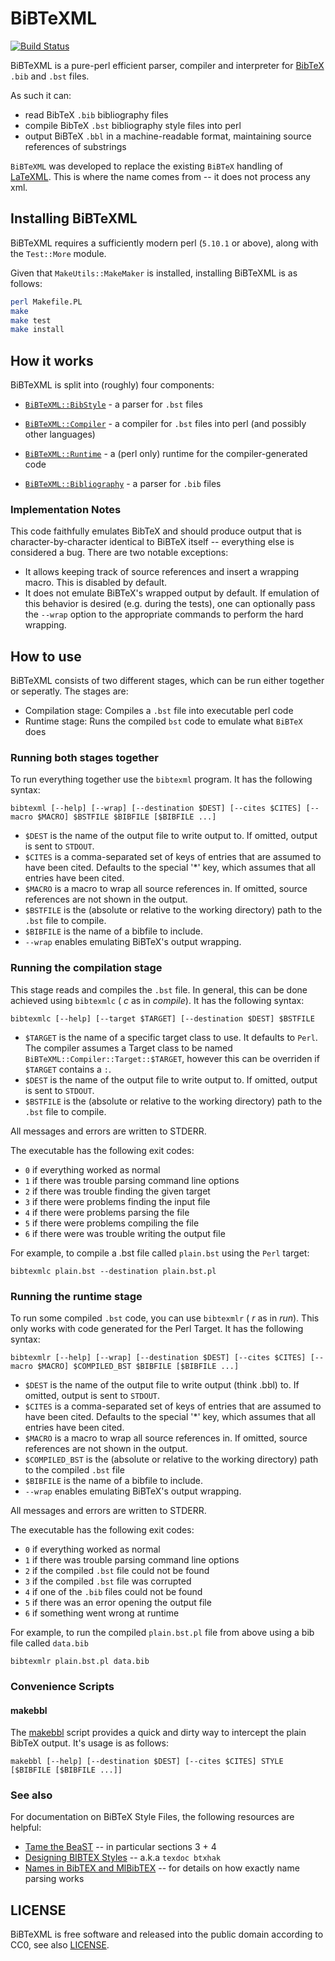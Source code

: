 # BiBTeXML

[![Build Status](https://travis-ci.com/tkw1536/BibTeXML.svg?branch=master)](https://travis-ci.com/tkw1536/BibTeXML)

BiBTeXML is a pure-perl efficient parser, compiler and interpreter for [BibTeX](http://www.bibtex.org) `.bib` and `.bst` files. 

As such it can:
* read BibTeX `.bib` bibliography files
* compile BibTeX `.bst` bibliography style files into perl
* output BiBTeX `.bbl` in a machine-readable format, maintaining source references of substrings


`BiBTeXML` was developed to replace the existing `BiBTeX` handling of [LaTeXML](https://dlmf.nist.gov/LaTeXML/). 
This is where the name comes from -- it does not process any xml.

## Installing BiBTeXML

BiBTeXML requires a sufficiently modern perl (`5.10.1` or above), along with the `Test::More` module. 

Given that `MakeUtils::MakeMaker` is installed, installing BiBTeXML is as follows:

```bash
perl Makefile.PL
make
make test
make install
```

## How it works

BiBTeXML is split into (roughly) four components:

* [`BiBTeXML::BibStyle`](lib/BiBTeXML/BibStyle/) - a parser for `.bst` files
* [`BiBTeXML::Compiler`](lib/BiBTeXML/Compiler/) - a compiler for `.bst` files into perl (and possibly other languages)

* [`BiBTeXML::Runtime`](lib/BiBTeXML/Runtime/) - a (perl only) runtime for the compiler-generated code
* [`BiBTeXML::Bibliography`](lib/BiBTeXML/Bibliography/) - a parser for `.bib` files

### Implementation Notes

This code faithfully emulates BibTeX and should produce output that is character-by-character identical to BiBTeX itself -- everything else is considered a bug. There are two notable exceptions:
- It allows keeping track of source references and insert a wrapping macro. This is disabled by default. 
- It does not emulate BiBTeX's wrapped output by default. If emulation of this behavior is desired (e.g. during the tests), one can optionally pass the `--wrap` option to the appropriate commands to perform the hard wrapping. 

## How to use

BiBTeXML consists of two different stages, which can be run either together or seperatly. 
The stages are:
- Compilation stage: Compiles a `.bst` file into executable perl code
- Runtime stage: Runs the compiled `bst` code to emulate what `BiBTeX` does

### Running both stages together

To run everything together use the `bibtexml` program.
It has the following syntax:

```
bibtexml [--help] [--wrap] [--destination $DEST] [--cites $CITES] [--macro $MACRO] $BSTFILE $BIBFILE [$BIBFILE ...]
```

- `$DEST` is the name of the output file to write output to. If omitted, output is sent to `STDOUT`. 
- `$CITES` is a comma-separated set of keys of entries that are assumed to have been cited. Defaults to the special '*' key, which assumes that all entries have been cited. 
- `$MACRO` is a macro to wrap all source references in. If omitted, source references are not shown in the output. 
- `$BSTFILE` is the (absolute or relative to the working directory) path to the `.bst` file to compile. 
- `$BIBFILE` is the name of a bibfile to include. 
- `--wrap` enables emulating BiBTeX's output wrapping. 


### Running the compilation stage

This stage reads and compiles the `.bst` file. 
In general, this can be done achieved using `bibtexmlc` ( *c* as in *compile*). 
It has the following syntax:

```
bibtexmlc [--help] [--target $TARGET] [--destination $DEST] $BSTFILE 
```

- `$TARGET` is the name of a specific target class to use. It defaults to `Perl`. The compiler assumes a Target class to be named `BiBTeXML::Compiler::Target::$TARGET`, however this can be overriden if `$TARGET` contains a `:`. 
- `$DEST` is the name of the output file to write output to. If omitted, output is sent to `STDOUT`. 
- `$BSTFILE` is the (absolute or relative to the working directory) path to the `.bst` file to compile. 

All messages and errors are written to STDERR. 

The executable has the following exit codes:
- `0` if everything worked as normal
- `1` if there was trouble parsing command line options
- `2` if there was trouble finding the given target
- `3` if there were problems finding the input file
- `4` if there were problems parsing the file
- `5` if there were problems compiling the file
- `6` if there were was trouble writing the output file 


For example, to compile a .bst file called `plain.bst` using the `Perl` target:

```
bibtexmlc plain.bst --destination plain.bst.pl
```


### Running the runtime stage

To run some compiled `.bst` code, you can use `bibtexmlr` ( *r* as in *run*). 
This only works with code generated for the Perl Target. 
It has the following syntax:

```
bibtexmlr [--help] [--wrap] [--destination $DEST] [--cites $CITES] [--macro $MACRO] $COMPILED_BST $BIBFILE [$BIBFILE ...]
```

- `$DEST` is the name of the output file to write output (think .bbl) to. If omitted, output is sent to `STDOUT`. 
- `$CITES` is a comma-separated set of keys of entries that are assumed to have been cited. Defaults to the special '*' key, which assumes that all entries have been cited. 
- `$MACRO` is a macro to wrap all source references in. If omitted, source references are not shown in the output. 
- `$COMPILED_BST` is the (absolute or relative to the working directory) path to the compiled `.bst` file
- `$BIBFILE` is the name of a bibfile to include. 
- `--wrap` enables emulating BiBTeX's output wrapping. 

All messages and errors are written to STDERR. 

The executable has the following exit codes:
- `0` if everything worked as normal
- `1` if there was trouble parsing command line options
- `2` if the compiled `.bst` file could not be found
- `3` if the compiled `.bst` file was corrupted
- `4` if one of the `.bib` files could not be found
- `5` if there was an error opening the output file
- `6` if something went wrong at runtime

For example, to run the compiled `plain.bst.pl` file from above using a bib file called `data.bib`

```
bibtexmlr plain.bst.pl data.bib
```

### Convenience Scripts

#### makebbl

The [makebbl](./tools/makebbl) script provides a quick and dirty way to intercept the plain
BibTeX output. It's usage is as follows:

```
makebbl [--help] [--destination $DEST] [--cites $CITES] STYLE [$BIBFILE [$BIBFILE ...]]
```

### See also

For documentation on BiBTeX Style Files, the following resources are helpful:

* [Tame the BeaST](http://mirrors.ctan.org/info/bibtex/tamethebeast/ttb_en.pdf) -- in particular sections 3 + 4
* [Designing BIBTEX Styles](http://mirrors.ctan.org/biblio/bibtex/base/btxhak.pdf) -- a.k.a `texdoc btxhak`
* [Names in BibTEX and MlBibTEX](https://www.tug.org/TUGboat/tb27-2/tb87hufflen.pdf) -- for details on how exactly name parsing works

## LICENSE

BiBTeXML is free software and released into the public domain according to CC0, see also [LICENSE](LICENSE). 